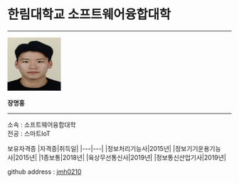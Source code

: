 # 한림대학교 소프트웨어융합대학
---
<img src = 증명사진.jpg height = 120 width = 120>

**장명홍**

---

소속 : 소프트웨어융합대학   
전공 : 스마트IoT  

보유자격증
|자격증|취득일|
|---|---|
|정보처리기능사|2015년|
|정보기기운용기능사|2015년|
|1종보통|2018년|
|육상무선통신사|2019년|
|정보통신산업기사|2019년|

github address : [jmh0210][github]

[github]:http://github.com/jmh0210
